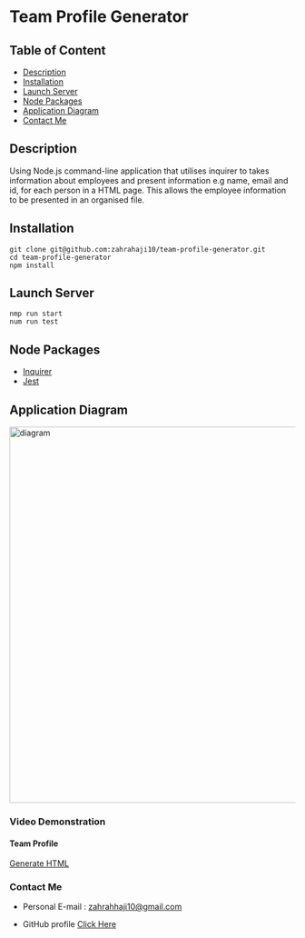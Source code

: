 # Team Profile Generator

## Table of Content

- [Description](#description)
- [Installation](#installation)
- [Launch Server](#Launch-server)
- [Node Packages](#node-packages)
- [Application Diagram](#application-diagram)
- [Contact Me](#contact-me)

## Description

Using Node.js command-line application that utilises inquirer to takes information about employees and present information e.g name, email and id, for each person in a HTML page. This allows the employee information to be presented in an organised file.

## Installation

```
git clone git@github.com:zahrahaji10/team-profile-generator.git
cd team-profile-generator
npm install
```

## Launch Server

```
nmp run start
num run test
```

## Node Packages

- [Inquirer](https://www.npmjs.com/package/inquirer)
- [Jest](https://www.npmjs.com/package/jest)

## Application Diagram

<img width="662" alt="diagram" src="https://user-images.githubusercontent.com/102627226/174457867-67d5cf59-e7e4-49ce-b4b9-d8f2bb25ea85.png">

### Video Demonstration

#### Team Profile

[Generate HTML](https://watch.screencastify.com/v/f8pVQveHCpejdvWWdJ97)

### Contact Me

- Personal E-mail : zahrahhaji10@gmail.com

- GitHub profile [Click Here](https://github.com/zahrahaji10)
